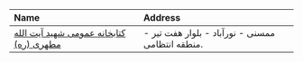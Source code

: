 | Name                                                                                                                   | Address                                          |
|:-----------------------------------------------------------------------------------------------------------------------|:-------------------------------------------------|
| [كتابخانه عمومی شهید آیت الله مطهری (ره)](https://lib.ir/fa/library/244/كتابخانه-عمومی-شهید-آیت-الله-مطهری-ره/search/) | ممسنی - نورآباد - بلوار هفت تیر - منطقه انتظامی. |